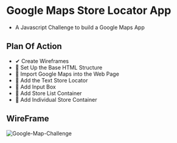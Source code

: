 # Google Maps Store Locator App

- A Javascript Challenge to build a Google Maps App

## Plan Of Action

- ✔ Create Wireframes
- 🤞 Set Up the Base HTML Structure
- 🤞 Import Google Maps into the Web Page
- 🤞 Add the Text Store Locator
- 🤞 Add Input Box
- 🤞 Add Store List Container
- 🤞 Add Individual Store Container

## WireFrame
![Google-Map-Challenge](https://user-images.githubusercontent.com/46846821/78717582-428fb600-793a-11ea-844c-02c3f401bb5e.png)